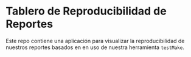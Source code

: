 # Tablero de Reproducibilidad de Reportes

Este repo contiene una aplicación para visualizar la reproducibilidad de nuestros reportes basados en en uso de nuestra herramienta `testMake`.
